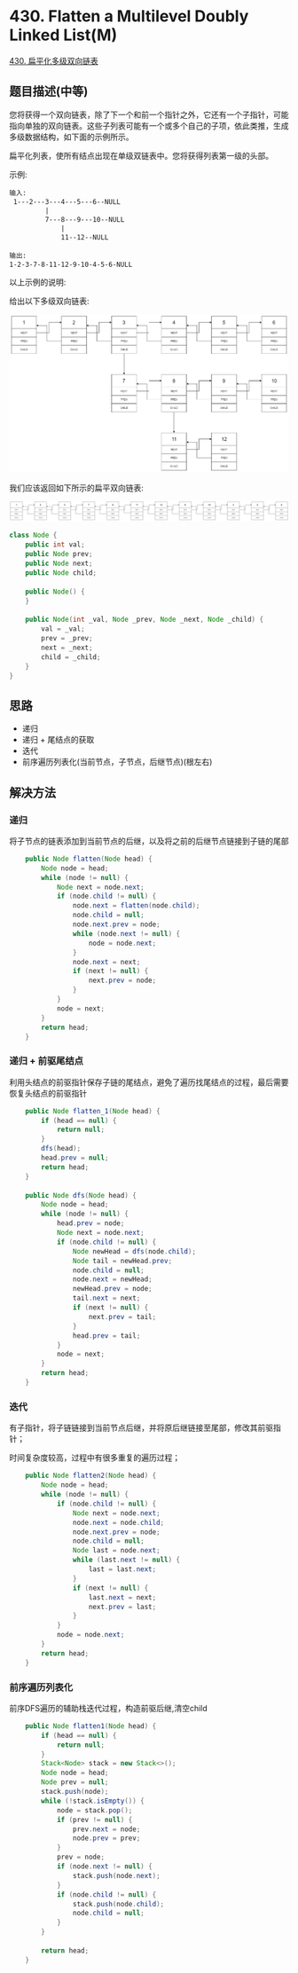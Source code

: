 
# 430. Flatten a Multilevel Doubly Linked List(M)

[430. 扁平化多级双向链表](https://leetcode-cn.com/problems/flatten-a-multilevel-doubly-linked-list/)

## 题目描述(中等)

您将获得一个双向链表，除了下一个和前一个指针之外，它还有一个子指针，可能指向单独的双向链表。这些子列表可能有一个或多个自己的子项，依此类推，生成多级数据结构，如下面的示例所示。

扁平化列表，使所有结点出现在单级双链表中。您将获得列表第一级的头部。


示例:
```
输入:
 1---2---3---4---5---6--NULL
         |
         7---8---9---10--NULL
             |
             11--12--NULL

输出:
1-2-3-7-8-11-12-9-10-4-5-6-NULL
```

以上示例的说明:

给出以下多级双向链表:

![](../a/../assets/401-500/430-p-1.png)

我们应该返回如下所示的扁平双向链表:

![](../a/../assets/401-500/430-p-2.png)

```java
class Node {
    public int val;
    public Node prev;
    public Node next;
    public Node child;

    public Node() {
    }

    public Node(int _val, Node _prev, Node _next, Node _child) {
        val = _val;
        prev = _prev;
        next = _next;
        child = _child;
    }
}

```

## 思路

- 递归
- 递归 + 尾结点的获取
- 迭代
- 前序遍历列表化(当前节点，子节点，后继节点)(根左右)

## 解决方法

### 递归

将子节点的链表添加到当前节点的后继，以及将之前的后继节点链接到子链的尾部

```java
    public Node flatten(Node head) {
        Node node = head;
        while (node != null) {
            Node next = node.next;
            if (node.child != null) {
                node.next = flatten(node.child);
                node.child = null;
                node.next.prev = node;
                while (node.next != null) {
                    node = node.next;
                }
                node.next = next;
                if (next != null) {
                    next.prev = node;
                }
            }
            node = next;
        }
        return head;
    }
```

### 递归 + 前驱尾结点

利用头结点的前驱指针保存子链的尾结点，避免了遍历找尾结点的过程，最后需要恢复头结点的前驱指针

```java
    public Node flatten_1(Node head) {
        if (head == null) {
            return null;
        }
        dfs(head);
        head.prev = null;
        return head;
    }

    public Node dfs(Node head) {
        Node node = head;
        while (node != null) {
            head.prev = node;
            Node next = node.next;
            if (node.child != null) {
                Node newHead = dfs(node.child);
                Node tail = newHead.prev;
                node.child = null;
                node.next = newHead;
                newHead.prev = node;
                tail.next = next;
                if (next != null) {
                    next.prev = tail;
                }
                head.prev = tail;
            }
            node = next;
        }
        return head;
    }
```

### 迭代

有子指针，将子链链接到当前节点后继，并将原后继链接至尾部，修改其前驱指针；

时间复杂度较高，过程中有很多重复的遍历过程；

```java
    public Node flatten2(Node head) {
        Node node = head;
        while (node != null) {
            if (node.child != null) {
                Node next = node.next;
                node.next = node.child;
                node.next.prev = node;
                node.child = null;
                Node last = node.next;
                while (last.next != null) {
                    last = last.next;
                }
                if (next != null) {
                    last.next = next;
                    next.prev = last;
                }
            }
            node = node.next;
        }
        return head;
    }
```

### 前序遍历列表化

前序DFS遍历的辅助栈迭代过程，构造前驱后继,清空child
  

```java
    public Node flatten1(Node head) {
        if (head == null) {
            return null;
        }
        Stack<Node> stack = new Stack<>();
        Node node = head;
        Node prev = null;
        stack.push(node);
        while (!stack.isEmpty()) {
            node = stack.pop();
            if (prev != null) {
                prev.next = node;
                node.prev = prev;
            }
            prev = node;
            if (node.next != null) {
                stack.push(node.next);
            }
            if (node.child != null) {
                stack.push(node.child);
                node.child = null;
            }
        }

        return head;
    }

```